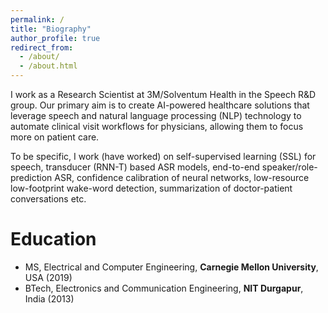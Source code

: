 ```yaml
---
permalink: /
title: "Biography"
author_profile: true
redirect_from:
  - /about/
  - /about.html
---
```


I work as a Research Scientist at 3M/Solventum Health in the Speech R&D group. Our primary aim is to create AI-powered healthcare solutions that leverage speech and natural language processing (NLP) technology to automate clinical visit workflows for physicians, allowing them to focus more on patient care.

To be specific, I work (have worked) on self-supervised learning (SSL) for speech, transducer (RNN-T) based ASR models, end-to-end speaker/role-prediction ASR, confidence calibration of neural networks, low-resource low-footprint wake-word detection, summarization of doctor-patient conversations etc.

Education
======
* MS, Electrical and Computer Engineering, **Carnegie Mellon University**, USA (2019)
* BTech, Electronics and Communication Engineering, **NIT Durgapur**, India (2013)